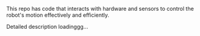 This repo has code that interacts with hardware and sensors to control the robot's motion effectively and efficiently.

Detailed description loadinggg...
